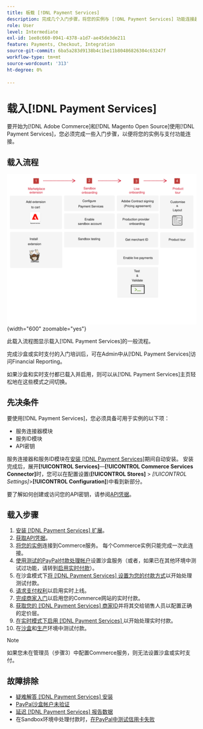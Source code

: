 ```yaml
---
title: 板载 [!DNL Payment Services]
description: 完成几个入门步骤，将您的实例与 [!DNL Payment Services] 功能连接起来。
role: User
level: Intermediate
exl-id: 1ee8c660-0941-4378-a1d7-ae45de3de211
feature: Payments, Checkout, Integration
source-git-commit: 6ba5a283d9138b4c1be11b80486826304c63247f
workflow-type: tm+mt
source-wordcount: '313'
ht-degree: 0%

---
```


# 载入[!DNL Payment Services]

要开始为[!DNL Adobe Commerce]和[!DNL Magento Open Source]使用[!DNL Payment Services]，您必须完成一些入门步骤，以便将您的实例与支付功能连接。

## 载入流程

![载入流程](assets/onboarding-diagram.svg){width="600" zoomable="yes"}

此载入流程图显示载入[!DNL Payment Services]的一般流程。

完成沙盒或实时支付的入门培训后，可在Admin中从[!DNL Payment Services]访问Financial Reporting。

如果沙盒和实时支付都已载入并启用，则可以从[!DNL Payment Services]主页轻松地在这些模式之间切换。

## 先决条件

要使用[!DNL Payment Services]，您必须具备可用于实例的以下项：

* 服务连接器模块
* 服务ID模块
* API密钥

服务连接器和服务ID模块在[安装 [!DNL Payment Services]](install.md)期间自动安装。 安装完成后，展开&#x200B;**[!UICONTROL Services]**—**[!UICONTROL Commerce Services Connector]**&#x200B;时，您可以在配置设置(**[!UICONTROL Stores]** > _[!UICONTROL Settings]_>**[!UICONTROL Configuration]**)中看到新部分。

要了解如何创建或访问您的API密钥，请参阅[API凭据](#obtain-api-credentials)。

## 载入步骤

1. [安装 [!DNL Payment Services] 扩展](install.md#get-payment-services)。
1. [获取API凭据](connect.md#obtain-api-credentials)。
1. [将您的实例](connect.md#configure-commerce-services)连接到Commerce服务。 每个Commerce实例只能完成一次此连接。
1. [使用测试的PayPal付款处理帐户](sandbox.md#enable-sandbox-testing)设置沙盒服务（或者，如果已在其他环境中测试过功能，请转到[启用实时付款](sandbox.md#enable-live-payments)）。
1. 在沙盒模式下[将 [!DNL Payment Services] 设置为您的付款方式](production.md#set-payment-services-as-payment-method)以开始处理测试付款。
1. [请求支付权利](production.md#request-payments-entitlement-from-adobe)以启用实时上线。
1. [完成商家入门](production.md#complete-merchant-onboarding)以启用您的Commerce网站的实时付款。
1. [获取您的 [!DNL Payment Services] 商家ID](production.md#configure-pricing-tier)并将其交给销售人员以配置正确的定价层。
1. [在实时模式下启用 [!DNL Payment Services] ](production.md#enable-live-payments)以开始处理实时付款。
1. 在[沙盒](sandbox.md#test-in-sandbox-environment)和[生产](production.md#test-in-production)环境中测试付款。

>[!NOTE]
>
>如果您未在管理员（步骤3）中配置Commerce服务，则无法设置沙盒或实时支付。

## 故障排除

* [疑难解答 [!DNL Payment Services] 安装](https://experienceleague.adobe.com/docs/commerce-knowledge-base/kb/troubleshooting/payments/payservices-install.html?lang=en)
* [PayPal沙盒帐户未验证](https://experienceleague.adobe.com/docs/commerce-knowledge-base/kb/troubleshooting/payments/payservices-paypal-acct.html)
* [延迟 [!DNL Payment Services] 报告数据](https://experienceleague.adobe.com/docs/commerce-knowledge-base/kb/troubleshooting/payments/payservices-report-info-delayed.html)
* 在Sandbox环境中处理付款时，[在PayPal中测试信用卡失败](https://experienceleague.adobe.com/docs/commerce-knowledge-base/kb/troubleshooting/payments/payservices-cc-sandbox-failure.html?lang=en)

